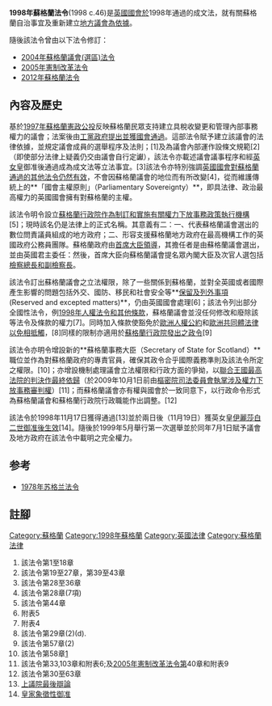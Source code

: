 **1998年蘇格蘭法令**(1998 c.46)是[英國國會於](https://zh.wikipedia.org/wiki/英國國會 "wikilink")1998年通過的成文法，就有關蘇格蘭自治事宜及重新建立[地方議會為依據](../Page/蘇格蘭議會.md "wikilink")。

隨後該法令曾由以下法令修訂：

  - [2004年蘇格蘭議會(選區)法令](https://zh.wikipedia.org/wiki/2004年蘇格蘭議會\(選區\)法令 "wikilink")
  - [2005年憲制改革法令](https://zh.wikipedia.org/wiki/2005年憲制改革法令 "wikilink")
  - [2012年蘇格蘭法令](https://zh.wikipedia.org/wiki/2012年蘇格蘭法令 "wikilink")

## 內容及歷史

基於[1997年蘇格蘭憲政公投](../Page/1997年蘇格蘭憲政公投.md "wikilink")反映蘇格蘭民眾支持建立具稅收變更和管理內部事務權力的議會；法案後由[工黨政府提出並獲](https://zh.wikipedia.org/wiki/工黨_\(英國\) "wikilink")[國會通過](https://zh.wikipedia.org/wiki/英國國會 "wikilink")。這部法令賦予建立該議會的法律依據，並規定議會成員的選舉程序及法則；\[1\]及為議會內部運作設條文規範\[2\]（即使部分法律上疑義仍交由議會自行定讞），該法令亦載述議會議事程序和經[英女皇](../Page/英女皇.md "wikilink")御准後通過成為成文法等立法事宜。\[3\]該法令亦特別強調[英國國會對蘇格蘭通過的其他法令仍然有效](https://zh.wikipedia.org/wiki/國會 "wikilink")，不會因蘇格蘭議會的地位而有所改變\[4\]，從而維護傳統上的**「國會主權原則」（Parliamentary Sovereignty）**，即具法律、政治最高權力的英國國會擁有對蘇格蘭的主權。

該法令明令設立[蘇格蘭行政院作為制訂和實施有關權力下放事務政策執行機構](https://zh.wikipedia.org/wiki/蘇格蘭行政院 "wikilink")\[5\]；現時該名仍是法律上的正式名稱。其意義有二：一、代表蘇格蘭議會選出的數位問責議員組成的地方政府；二、形容支援蘇格蘭地方政府在最高機構工作的英國政府公務員團隊。蘇格蘭政府由[首席大臣領導](https://zh.wikipedia.org/wiki/蘇格蘭首席大臣 "wikilink")，其擔任者是由蘇格蘭議會選出，並由英國君主委任：然後，首席大臣向蘇格蘭議會提名眾內閣大臣及次官人選包括[檢察總長和](https://zh.wikipedia.org/wiki/蘇格蘭檢察總長 "wikilink")[副檢察長](https://zh.wikipedia.org/wiki/蘇格蘭副檢察長 "wikilink")。

該法令訂出蘇格蘭議會之立法權限，除了一些關係到蘇格蘭，並對全英國或者國際產生影響的問題包括外交、國防、移民和社會安全等**[保留及列外事項](../Page/保留及列外事項.md "wikilink") (Reserved and excepted matters)**，仍由英國國會處理\[6\]；該法令列出部分全國性法令，例[1998年人權法令和其他條款](https://zh.wikipedia.org/wiki/1998年人權法令 "wikilink")，蘇格蘭議會並沒任何修改和廢除該等法令及條款的權力\[7\]。同時加入條款使豁免於[歐洲人權公約](../Page/歐洲人權公約.md "wikilink")和[歐洲共同體法律以免相抵觸](https://zh.wikipedia.org/wiki/歐洲共同體 "wikilink")，\[8\]同樣的限制亦適用於[蘇格蘭行政院發出之政令](https://zh.wikipedia.org/wiki/蘇格蘭行政院 "wikilink")\[9\]

該法令亦明令增設新的**蘇格蘭事務大臣（Secretary of State for Scotland）**職位並作為對蘇格蘭政府的專責官員，確保其政令合乎國際義務準則及該法令所定之權限。\[10\]；亦增設機制處理議會立法權限和行政方面的爭拗，以[聯合王國最高法院的判決作最終依歸](https://zh.wikipedia.org/wiki/聯合王國最高法院 "wikilink")（於2009年10月1日前由[樞密院司法委員會執掌涉及權力下放事務審判權](https://zh.wikipedia.org/wiki/樞密院司法委員會 "wikilink")）\[11\]；而蘇格蘭議會亦有權與國會於一致同意下，以行政命令形式為蘇格蘭議會和蘇格蘭行政院行政職能作出調整。\[12\]

該法令於1998年11月17日獲得通過\[13\]並於兩日後（11月19日）獲英女皇[伊麗莎白二世御准後生效](https://zh.wikipedia.org/wiki/伊麗莎白二世 "wikilink")\[14\]。隨後於1999年5月舉行第一次選舉並於同年7月1日賦予議會及地方政府在該法令中載明之完全權力。

## 参考

  - [1978年苏格兰法令](https://zh.wikipedia.org/wiki/1978年苏格兰法令 "wikilink")

## 註腳

[Category:蘇格蘭](https://zh.wikipedia.org/wiki/Category:蘇格蘭 "wikilink") [Category:1998年蘇格蘭](https://zh.wikipedia.org/wiki/Category:1998年蘇格蘭 "wikilink") [Category:英國法律](https://zh.wikipedia.org/wiki/Category:英國法律 "wikilink") [Category:蘇格蘭法律](https://zh.wikipedia.org/wiki/Category:蘇格蘭法律 "wikilink")

1.  該法令第1至18章
2.  該法令第19至27章，第39至43章
3.  該法令第28至36章
4.  該法令第28章(7項)
5.  該法令第44章
6.  附表5
7.  附表4
8.  該法令第29章(2)(d).
9.  該法令第57章(2)
10. 該法令第58章[1](http://www.legislation.gov.uk/ukpga/1998/46/section/58)
11. 該法令第33,103章和附表6;及[2005年憲制改革法令第](https://zh.wikipedia.org/wiki/2005年憲制改革法令 "wikilink")40章和附表9
12. 該法令第30至63章
13. [上議院最後辯論](http://www.publications.parliament.uk/pa/ld199798/ldhansrd/vo981117/text/81117-20.htm#81117-20_head0)
14. [皇家象徵性御准](http://www.publications.parliament.uk/pa/cm199798/cmhansrd/vo981119/debtext/81119-05.htm#81119-05_head1)